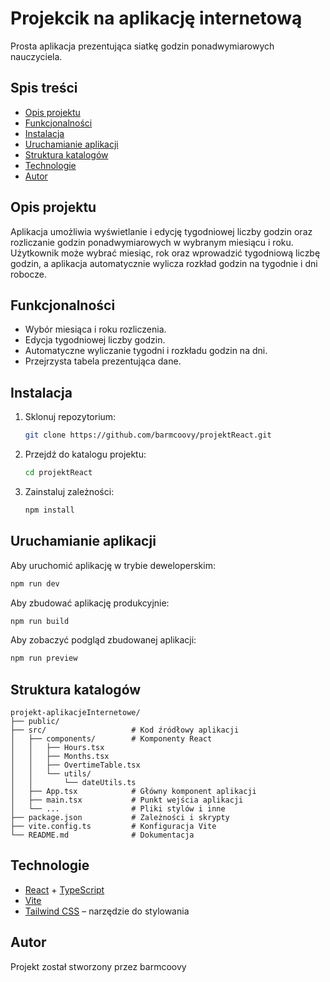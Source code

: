 # Projekcik na aplikację internetową

Prosta aplikacja prezentująca siatkę godzin ponadwymiarowych nauczyciela.

## Spis treści

- [Opis projektu](#opis-projektu)
- [Funkcjonalności](#funkcjonalności)
- [Instalacja](#instalacja)
- [Uruchamianie aplikacji](#uruchamianie-aplikacji)
- [Struktura katalogów](#struktura-katalogów)
- [Technologie](#technologie)
- [Autor](#autor)

## Opis projektu

Aplikacja umożliwia wyświetlanie i edycję tygodniowej liczby godzin oraz rozliczanie godzin ponadwymiarowych w wybranym miesiącu i roku. Użytkownik może wybrać miesiąc, rok oraz wprowadzić tygodniową liczbę godzin, a aplikacja automatycznie wylicza rozkład godzin na tygodnie i dni robocze.

## Funkcjonalności

- Wybór miesiąca i roku rozliczenia.
- Edycja tygodniowej liczby godzin.
- Automatyczne wyliczanie tygodni i rozkładu godzin na dni.
- Przejrzysta tabela prezentująca dane.

## Instalacja

1. Sklonuj repozytorium:
   ```sh
   git clone https://github.com/barmcoovy/projektReact.git
   ```
2. Przejdź do katalogu projektu:
   ```sh
   cd projektReact
   ```
3. Zainstaluj zależności:
   ```sh
   npm install
   ```

## Uruchamianie aplikacji

Aby uruchomić aplikację w trybie deweloperskim:

```sh
npm run dev
```

Aby zbudować aplikację produkcyjnie:

```sh
npm run build
```

Aby zobaczyć podgląd zbudowanej aplikacji:

```sh
npm run preview
```

## Struktura katalogów

```
projekt-aplikacjeInternetowe/
├── public/
├── src/                   # Kod źródłowy aplikacji
│   ├── components/        # Komponenty React
│   │   ├── Hours.tsx
│   │   ├── Months.tsx
│   │   ├── OvertimeTable.tsx
│   │   └── utils/
│   │       └── dateUtils.ts
│   ├── App.tsx            # Główny komponent aplikacji
│   ├── main.tsx           # Punkt wejścia aplikacji
│   └── ...                # Pliki stylów i inne
├── package.json           # Zależności i skrypty
├── vite.config.ts         # Konfiguracja Vite
└── README.md              # Dokumentacja
```

## Technologie

- [React](https://react.dev/) + [TypeScript](https://www.typescriptlang.org/)
- [Vite](https://vitejs.dev/)
- [Tailwind CSS](https://tailwindcss.com/) – narzędzie do stylowania

## Autor

Projekt został stworzony przez barmcoovy
